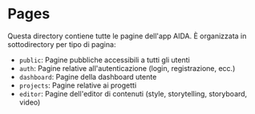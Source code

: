 # Pages

Questa directory contiene tutte le pagine dell'app AIDA. È organizzata in sottodirectory per tipo di pagina:

- `public`: Pagine pubbliche accessibili a tutti gli utenti
- `auth`: Pagine relative all'autenticazione (login, registrazione, ecc.)
- `dashboard`: Pagine della dashboard utente
- `projects`: Pagine relative ai progetti
- `editor`: Pagine dell'editor di contenuti (style, storytelling, storyboard, video)